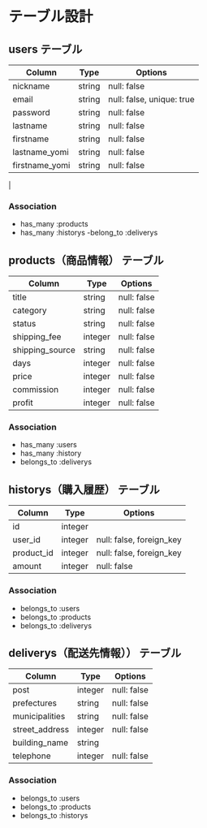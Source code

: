 # テーブル設計

## users テーブル

| Column          | Type   | Options                      |
|-----------------|--------|------------------------------|
| nickname        | string | null: false                  |
| email           | string | null: false, unique: true   |
| password        | string | null: false                  |
| lastname        | string | null: false                  |
| firstname       | string | null: false                  |
| lastname_yomi   | string | null: false                  |
| firstname_yomi  | string | null: false                  |
| 
### Association

- has_many :products
- has_many :historys
-belong_to :deliverys


## products（商品情報） テーブル

| Column           | Type    | Options    |
|------------------|---------|------------|
| title            | string  | null: false|
| category         | string  | null: false|
| status           | string  | null: false|
| shipping_fee     | integer | null: false|
| shipping_source  | string  | null: false|
| days             | integer | null: false|
| price            | integer | null: false| 
| commission       | integer | null: false|
| profit           | integer | null: false|  

### Association

- has_many :users
- has_many :history
- belongs_to :deliverys

## historys（購入履歴） テーブル

| Column          | Type    | Options                      |
|-----------------|---------|------------------------------|
| id              | integer |                   |
| user_id         | integer | null: false, foreign_key   |
| product_id      | integer | null: false, foreign_key
| amount          | integer | null: false                  |

### Association

- belongs_to :users
- belongs_to :products
- belongs_to :deliverys

## deliverys（配送先情報）） テーブル

| Column          | Type    | Options                      |
|-----------------|---------|------------------------------|
| post            | integer | null: false                  |
| prefectures     | string  | null: false                  |
| municipalities  | string  | null: false                  |
| street_address  | integer | null: false                  |
| building_name   | string  |                              |
| telephone       | integer | null: false                  |

### Association

- belongs_to :users
- belongs_to :products
- belongs_to :historys
